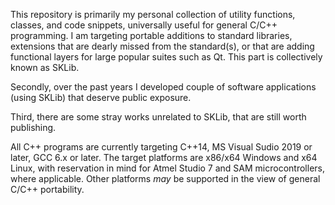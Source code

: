This repository is primarily my personal collection of utility functions, classes, and code snippets,
universally useful for general C/C++ programming. I am targeting portable additions to standard libraries,
extensions that are dearly missed from the standard(s), or that are adding functional layers for large
popular suites such as Qt. This part is collectively known as SKLib.

Secondly, over the past years I developed couple of software applications (using SKLib) that deserve
public exposure.

Third, there are some stray works unrelated to SKLib, that are still worth publishing.

All C++ programs are currently targeting C++14, MS Visual Sudio 2019 or later, GCC 6.x or later.
The target platforms are x86/x64 Windows and x64 Linux, with reservation in mind for Atmel Studio 7
and SAM microcontrollers, where applicable. Other platforms *may* be supported in the view of general
C/C++ portability.

<!---
Secoh/Secoh is a ✨ special ✨ repository because its `README.md` (this file) appears on your GitHub profile.
You can click the Preview link to take a look at your changes.
--->
